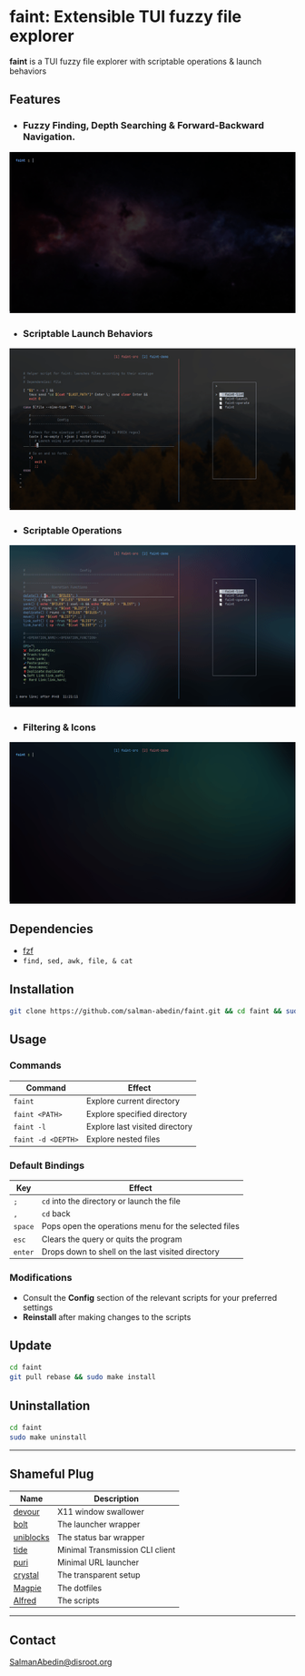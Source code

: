 # faint: Extensible TUI fuzzy file explorer

**faint** is a TUI fuzzy file explorer with scriptable operations & launch behaviors

## Features

-  ### Fuzzy Finding, Depth Searching & Forward-Backward Navigation.

![](demo/navigation.gif)

-  ### Scriptable Launch Behaviors

![](demo/launching.gif)

-  ### Scriptable Operations

![](demo/operations.gif)

-  ### Filtering & Icons

![](demo/filtering.gif)

## Dependencies

-  [fzf](https://github.com/junegunn/fzf)
-  `find, sed, awk, file, & cat`

## Installation

```sh
git clone https://github.com/salman-abedin/faint.git && cd faint && sudo make install
```

## Usage

### Commands

| Command            | Effect                         |
| ------------------ | ------------------------------ |
| `faint`            | Explore current directory      |
| `faint <PATH>`     | Explore specified directory    |
| `faint -l`         | Explore last visited directory |
| `faint -d <DEPTH>` | Explore nested files           |

### Default Bindings

| Key     | Effect                                               |
| ------- | ---------------------------------------------------- |
| `;`     | `cd` into the directory or launch the file           |
| `,`     | `cd` back                                            |
| `space` | Pops open the operations menu for the selected files |
| `esc`   | Clears the query or quits the program                |
| `enter` | Drops down to shell on the last visited directory    |

### Modifications

-  Consult the **Config** section of the relevant scripts for your preferred settings
-  **Reinstall** after making changes to the scripts

## Update

```sh
cd faint
git pull rebase && sudo make install
```

## Uninstallation

```sh
cd faint
sudo make uninstall
```

---

## Shameful Plug

| Name                                                    | Description                     |
| ------------------------------------------------------- | ------------------------------- |
| [devour](https://github.com/salman-abedin/devour)       | X11 window swallower            |
| [bolt](https://github.com/salman-abedin/bolt)           | The launcher wrapper            |
| [uniblocks](https://github.com/salman-abedin/uniblocks) | The status bar wrapper          |
| [tide](https://github.com/salman-abedin/tide)           | Minimal Transmission CLI client |
| [puri](https://github.com/salman-abedin/puri)           | Minimal URL launcher            |
| [crystal](https://github.com/salman-abedin/crystal)     | The transparent setup           |
| [Magpie](https://github.com/salman-abedin/magpie)       | The dotfiles                    |
| [Alfred](https://github.com/salman-abedin/alfred)       | The scripts                     |

---

## Contact

SalmanAbedin@disroot.org

